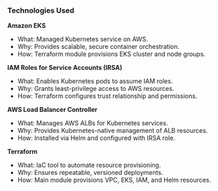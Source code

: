 ### Technologies Used

**Amazon EKS**
- What: Managed Kubernetes service on AWS.
- Why: Provides scalable, secure container orchestration.
- How: Terraform module provisions EKS cluster and node groups.

**IAM Roles for Service Accounts (IRSA)**
- What: Enables Kubernetes pods to assume IAM roles.
- Why: Grants least-privilege access to AWS resources.
- How: Terraform configures trust relationship and permissions.

**AWS Load Balancer Controller**
- What: Manages AWS ALBs for Kubernetes services.
- Why: Provides Kubernetes-native management of ALB resources.
- How: Installed via Helm and configured with IRSA role.

**Terraform**
- What: IaC tool to automate resource provisioning.
- Why: Ensures repeatable, versioned deployments.
- How: Main module provisions VPC, EKS, IAM, and Helm resources.
